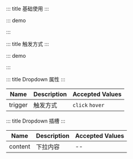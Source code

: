 ::: title 基础使用
:::

::: demo

<template>
  <lay-dropdown>
    <lay-button>下拉菜单</lay-button>
    <template #content>
        <lay-dropdown-item>选项一</lay-dropdown-item>
        <lay-dropdown-item>选项二</lay-dropdown-item>
        <lay-dropdown-item>选项三</lay-dropdown-item>
    </template>
  </lay-dropdown>
</template>

<script>
import { ref } from 'vue'

export default {
  setup() {

    return {
    }
  }
}
</script>

:::

::: title 触发方式
:::

::: demo

<template>
  <lay-dropdown trigger="hover">
    <lay-button>Hover 触发</lay-button>
    <template #content>
        <lay-dropdown-item>选项一</lay-dropdown-item>
        <lay-dropdown-item>选项二</lay-dropdown-item>
        <lay-dropdown-item>选项三</lay-dropdown-item>
    </template>
  </lay-dropdown>
  &nbsp;&nbsp;
    <lay-dropdown>
    <lay-button>Click 触发</lay-button>
    <template #content>
        <lay-dropdown-item>选项一</lay-dropdown-item>
        <lay-dropdown-item>选项二</lay-dropdown-item>
        <lay-dropdown-item>选项三</lay-dropdown-item>
    </template>
  </lay-dropdown>
</template>

<script>
import { ref } from 'vue'

export default {
  setup() {

    return {
    }
  }
}
</script>

:::

::: title Dropdown 属性
:::

| Name   | Description | Accepted Values  |
| ------- | -------- | --------------- |
| trigger | 触发方式 | `click` `hover` |

::: title Dropdown 插槽
:::

| Name   | Description | Accepted Values  |
| ------- | -------- | --------------- |
| content | 下拉内容 | -- |

